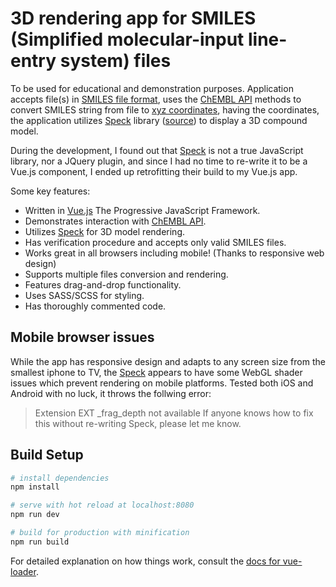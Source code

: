 # 3D rendering app for SMILES (Simplified molecular-input line-entry system) files

To be used for educational and demonstration purposes. 
Application accepts file(s) in [SMILES file format](https://en.wikipedia.org/wiki/Simplified_molecular-input_line-entry_system), uses the [ChEMBL API](https://www.ebi.ac.uk/chembl/api/utils/docs) methods to convert SMILES string from file to [xyz coordinates](https://en.wikipedia.org/wiki/XYZ_file_format), having the coordinates, the application utilizes [Speck](http://wwwtyro.github.io/speck/) library ([source](https://github.com/wwwtyro/speck)) to display a 3D compound model. 

During the development, I found out that [Speck](http://wwwtyro.github.io/speck/) is not a true JavaScript library, nor a JQuery plugin, and since I had no time to re-write it to be a Vue.js component, I ended up retrofitting their build to my Vue.js app.

Some key features: 

* Written in [Vue.js](https://vuejs.org/) The Progressive JavaScript Framework.
* Demonstrates interaction with [ChEMBL API](https://www.ebi.ac.uk/chembl/api/utils/docs).
* Utilizes [Speck](http://wwwtyro.github.io/speck/) for 3D model rendering.
* Has verification procedure and accepts only valid SMILES files.
* Works great in all browsers including mobile! (Thanks to responsive web design)
* Supports multiple files conversion and rendering.
* Features drag-and-drop functionality.
* Uses SASS/SCSS for styling. 
* Has thoroughly commented code.

## Mobile browser issues

While the app has responsive design and adapts to any screen size from the smallest iphone to TV, the [Speck](http://wwwtyro.github.io/speck/) appears to have some WebGL shader issues which prevent rendering on mobile platforms. Tested both iOS and Android with no luck, it throws the follwing error:
> Extension EXT _frag_depth not available
If anyone knows how to fix this without re-writing Speck, please let me know.

## Build Setup

``` bash
# install dependencies
npm install

# serve with hot reload at localhost:8080
npm run dev

# build for production with minification
npm run build
```

For detailed explanation on how things work, consult the [docs for vue-loader](http://vuejs.github.io/vue-loader).

